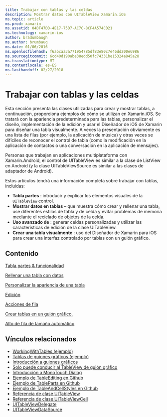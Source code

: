 ```yaml
---
title: Trabajar con tablas y las celdas
description: Mostrar datos con UITableView Xamarin.iOS
ms.topic: article
ms.prod: xamarin
ms.assetid: 04DF47DD-4E17-75D7-AC7C-8CF4A574CD21
ms.technology: xamarin-ios
author: bradumbaugh
ms.author: brumbaug
ms.date: 01/06/2016
ms.openlocfilehash: f6abcaa3a771954785df83e80c7e46dd200e6986
ms.sourcegitcommit: 6cd40d190abe38edd50fc74331be15324a845a28
ms.translationtype: MT
ms.contentlocale: es-ES
ms.lasthandoff: 02/27/2018
---
```

# <a name="working-with-tables-and-cells"></a>Trabajar con tablas y las celdas


Esta sección presenta las clases utilizadas para crear y mostrar tablas, a continuación, proporciona ejemplos de cómo se utilizan en Xamarin.iOS. Se tratará con la apariencia predeterminada para las tablas, personalizar el diseño, implementación de la edición y usar el Diseñador de iOS de Xamarin para diseñar una tabla visualmente. A veces la presentación obviamente es una lista de filas (por ejemplo, la aplicación de música) y otras veces se difíciles de reconocer el control de tabla (como la modificación en la aplicación de contactos o una conversación en la aplicación de mensajes).

Personas que trabajan en aplicaciones multiplataforma con Xamarin.Android, el control de UITableView es similar a la clase de ListView en Android (y la clase UITableViewSource es similar a las clases de adaptador de Android).

Estos artículos tendrá una información completa sobre trabajar con tablas, incluidas:

-   **Tabla partes** : introducir y explicar los elementos visuales de la `UITableView` control. 
-   **Mostrar datos en tablas** – que muestra cómo crear y rellenar una tabla, use diferentes estilos de tabla y de celda y evitar problemas de memoria mediante el reciclado de objetos de la celda. 
-   **Uso avanzado de** : generar celdas personalizadas y utilizar las características de edición de la clase UITableView. 
-   **Crear una tabla visualmente** : uso del Diseñador de Xamarin para iOS para crear una interfaz controlado por tablas con un guión gráfico. 


## <a name="contents"></a>Contenido

 [Tabla partes &amp; funcionalidad](~/ios/user-interface/controls/tables/table-parts-and-functionality.md)

 [Rellenar una tabla con datos](~/ios/user-interface/controls/tables/populating-a-table-with-data.md)

 [Personalizar la apariencia de una tabla](~/ios/user-interface/controls/tables/customizing-table-appearance.md)

 [Edición](~/ios/user-interface/controls/tables/editing.md)
 
 [Acciones de fila](~/ios/user-interface/controls/tables/row-action.md)

 [Crear tablas en un guión gráfico.](~/ios/user-interface/controls/tables/creating-tables-in-a-storyboard.md)
 
 [Alto de fila de tamaño automático](~/ios/user-interface/controls/tables/autosizing-row-height.md)


## <a name="related-links"></a>Vínculos relacionados

- [WorkingWithTables (ejemplo)](https://developer.xamarin.com/samples/monotouch/WorkingWithTables/)
- [Tablas de guiones gráficos (ejemplo)](https://developer.xamarin.com/samples/monotouch/StoryboardTable/)
- [Introducción a guiones gráficos](~/ios/user-interface/storyboards/index.md)
- [Solo puede conducir al TableView de guión gráfico](https://developer.xamarin.com/recipes/ios/general/storyboard/storyboard_a_tableview)
- [Introducción a MonoTouch.Dialog](~/ios/user-interface/monotouch.dialog/index.md)
- [Ejemplo de TableEditing en Github](https://github.com/xamarin/monotouch-samples/tree/master/TableEditing)
- [Ejemplo de TableParts en Github](https://github.com/xamarin/monotouch-samples/tree/master/TableParts)
- [Ejemplo de TableAndCellStyles en Github](https://github.com/xamarin/mobile-samples/tree/master/TablesLists)
- [Referencia de clase UITableView](https://developer.apple.com/library/ios/documentation/UIKit/Reference/UITableView_Class/)
- [Referencia de clase UITableViewCell](https://developer.apple.com/library/ios/documentation/UIKit/Reference/UITableViewCell_Class/)
- [UITableViewDelegate](https://developer.apple.com/library/ios/documentation/UIKit/Reference/UITableViewDelegate_Protocol/)
- [UITableViewDataSource](https://developer.apple.com/library/ios/documentation/UIKit/Reference/UITableViewDataSource_Protocol/)
